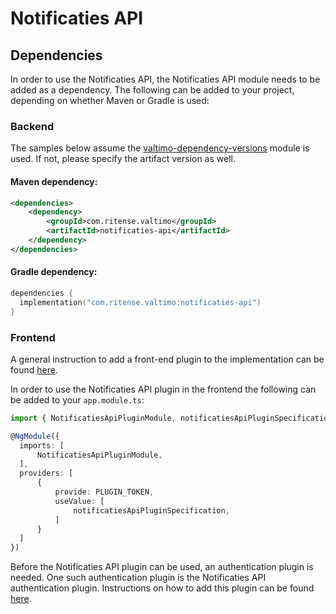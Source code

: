 # Notificaties API

## Dependencies

In order to use the Notificaties API, the Notificaties API module needs to be added as a dependency. The
following can be added to your project, depending on whether Maven or Gradle is used:

### Backend
The samples below assume the [valtimo-dependency-versions](../core/valtimo-dependency-versions.md) module is used.
If not, please specify the artifact version as well.

#### Maven dependency:
```xml
<dependencies>
    <dependency>
        <groupId>com.ritense.valtimo</groupId>
        <artifactId>notificaties-api</artifactId>
    </dependency>
</dependencies>
```

#### Gradle dependency:
```kotlin
dependencies {
  implementation("com.ritense.valtimo:notificaties-api")
}
```

### Frontend

A general instruction to add a front-end plugin to the implementation can be
found [here](../core/plugin.md#adding-a-front-end-plugin-to-the-implementation).

In order to use the Notificaties API plugin in the frontend the following can be added to your `app.module.ts`:

```typescript
import { NotificatiesApiPluginModule, notificatiesApiPluginSpecification } from '@valtimo/plugin';

@NgModule({
  imports: [
      NotificatiesApiPluginModule,
  ],
  providers: [
      {
          provide: PLUGIN_TOKEN,
          useValue: [
              notificatiesApiPluginSpecification,
          ]
      }
  ]
})
```

Before the Notificaties API plugin can be used, an authentication plugin is needed. One such authentication plugin
is the Notificaties API authentication plugin. Instructions on how to add this plugin can be
found [here](notificaties-api-authentication.md).
